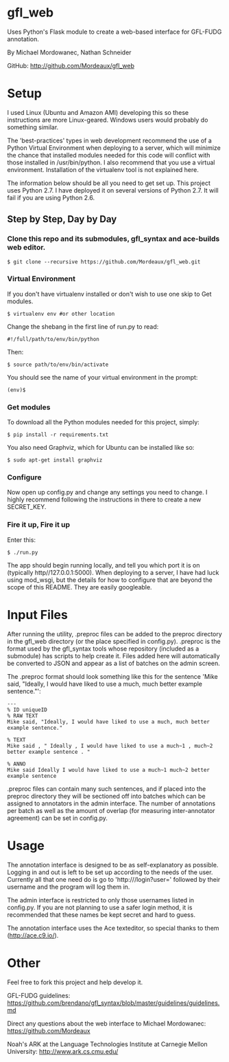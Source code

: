 gfl_web
=======

Uses Python's Flask module to create a web-based interface for GFL-FUDG annotation. 

By Michael Mordowanec, Nathan Schneider

GitHub: http://github.com/Mordeaux/gfl_web

Setup
=====
I used Linux (Ubuntu and Amazon AMI) developing this so these instructions are more Linux-geared. Windows users would probably do something similar. 

The 'best-practices' types in web development recommend the use of a Python Virtual Environment when deploying to a server, which will minimize the chance that installed modules needed for this code will conflict with those installed in /usr/bin/python. I also recommend that you use a virtual environment. Installation of the virtualenv tool is not explained here.

The information below should be all you need to get set up. This project uses Python 2.7. I have deployed it on several versions of Python 2.7. It will fail if you are using Python 2.6. 

Step by Step, Day by Day
------------------------
### Clone this repo and its submodules, gfl_syntax and ace-builds web editor.
```
$ git clone --recursive https://github.com/Mordeaux/gfl_web.git
```
### Virtual Environment
If you don't have virtualenv installed or don't wish to use one skip to Get modules.
```
$ virtualenv env #or other location
```
Change the shebang in the first line of run.py to read:
```
#!/full/path/to/env/bin/python
```
Then:
```
$ source path/to/env/bin/activate
```
You should see the name of your virtual environment in the prompt:
```
(env)$
```
### Get modules
To download all the Python modules needed for this project, simply:
```
$ pip install -r requirements.txt
```
You also need Graphviz, which for Ubuntu can be installed like so:
```
$ sudo apt-get install graphviz
```
### Configure
Now open up config.py and change any settings you need to change. I highly recommend following the instructions in there to create a new SECRET_KEY.

### Fire it up, Fire it up
Enter this:
```
$ ./run.py
```
The app should begin running locally, and tell you which port it is on (typically http//127.0.0.1:5000). When deploying to a server, I have had luck using mod_wsgi, but the details for how to configure that are beyond the scope of this README. They are easily googleable.


Input Files
===========

After running the utility, .preproc files can be added to the preproc directory in the gfl_web directory (or the place specified in config.py). .preproc is the format used by the gfl_syntax tools whose repository (included as a submodule) has scripts to help create it. Files added here will automatically be converted to JSON and appear as a list of batches on the admin screen.

The .preproc format should look something like this for the sentence 'Mike said, "Ideally, I would have liked to use a much, much better example sentence."':

    ---
    % ID uniqueID
    % RAW TEXT
    Mike said, "Ideally, I would have liked to use a much, much better example sentence."

    % TEXT
    Mike said , " Ideally , I would have liked to use a much~1 , much~2 better example sentence . "

    % ANNO
    Mike said Ideally I would have liked to use a much~1 much~2 better example sentence

.preproc files can contain many such sentences, and if placed into the preproc directory they will be sectioned off into batches which can be assigned to annotators in the admin interface. The number of annotations per batch as well as the amount of overlap (for measuring inter-annotator agreement) can be set in config.py.

Usage
=====
The annotation interface is designed to be as self-explanatory as possible. Logging in and out is left to be set up according to the needs of the user. Currently all that one need do is go to 'http://<domain or IP>/login?user=' followed by their username and the program will log them in. 

The admin interface is restricted to only those usernames listed in config.py. If you are not planning to use a safer login method, it is recommended that these names be kept secret and hard to guess.

The annotation interface uses the Ace texteditor, so special thanks to them (http://ace.c9.io/). 


Other
=====
Feel free to fork this project and help develop it.

GFL-FUDG guidelines:
https://github.com/brendano/gfl_syntax/blob/master/guidelines/guidelines.md

Direct any questions about the web interface to Michael Mordowanec:
https://github.com/Mordeaux

Noah's ARK at the Language Technologies Institute at Carnegie Mellon University:
http://www.ark.cs.cmu.edu/

